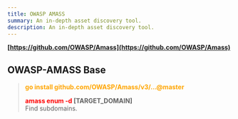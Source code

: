 ```yaml
---
title: OWASP AMASS
summary: An in-depth asset discovery tool.
description: An in-depth asset discovery tool.
---
```


**[https://github.com/OWASP/Amass](https://github.com/OWASP/Amass)**

## OWASP-AMASS Base


 > 
 > **<font color=orange>go install github.com/OWASP/Amass/v3/...@master</font>**
 > 
 > **<font color=red>amass enum -d</font> \[TARGET_DOMAIN\]**</br>
 > Find subdomains.
